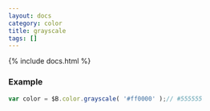 ```yaml
---
layout: docs
category: color
title: grayscale
tags: []
---
```


{% include docs.html %}

### Example
```js
var color = $B.color.grayscale( '#ff0000' );// #555555
```